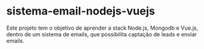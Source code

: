 # sistema-email-nodejs-vuejs

Este projeto tem o objetivo de aprender a stack Node.js, Mongodb e Vue.js, dentro de um sistema de emails, que possibilita captação de leads e enviar emails.
